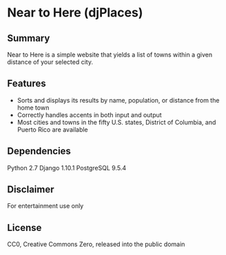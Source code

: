# Near to Here (djPlaces)

## Summary

Near to Here is a simple website that yields a list of towns within a given distance of your selected city.

## Features

* Sorts and displays its results by name, population, or distance from the home town
* Correctly handles accents in both input and output
* Most cities and towns in the fifty U.S. states, District of Columbia, and Puerto Rico are available

## Dependencies
Python 2.7
Django 1.10.1
PostgreSQL 9.5.4

## Disclaimer
For entertainment use only

## License
CC0, Creative Commons Zero, released into the public domain
